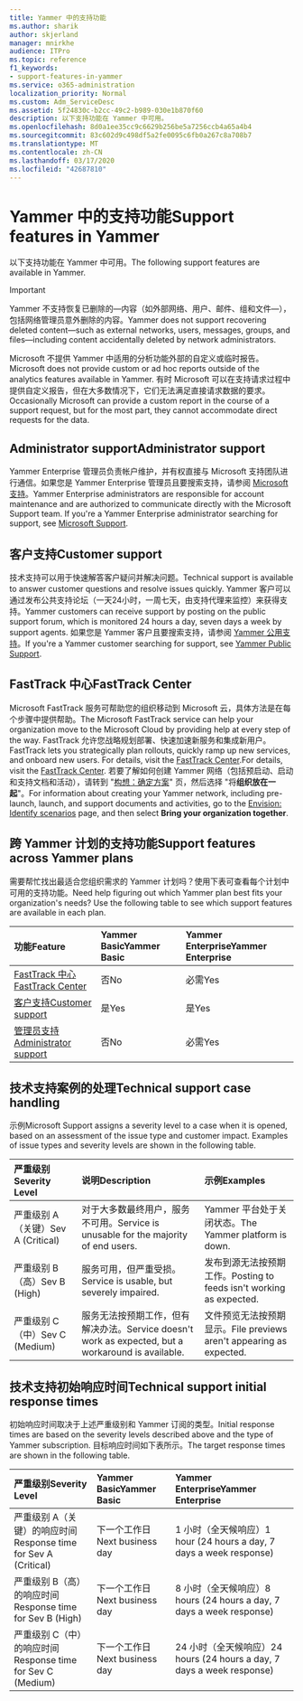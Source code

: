 ```yaml
---
title: Yammer 中的支持功能
ms.author: sharik
author: skjerland
manager: mnirkhe
audience: ITPro
ms.topic: reference
f1_keywords:
- support-features-in-yammer
ms.service: o365-administration
localization_priority: Normal
ms.custom: Adm_ServiceDesc
ms.assetid: 5f24830c-b2cc-49c2-b989-030e1b870f60
description: 以下支持功能在 Yammer 中可用。
ms.openlocfilehash: 8d0a1ee35cc9c6629b256be5a7256ccb4a65a4b4
ms.sourcegitcommit: 83c602d9c498df5a2fe0095c6fb0a267c8a708b7
ms.translationtype: MT
ms.contentlocale: zh-CN
ms.lasthandoff: 03/17/2020
ms.locfileid: "42687810"
---
```

# <a name="support-features-in-yammer"></a><span data-ttu-id="fb935-103">Yammer 中的支持功能</span><span class="sxs-lookup"><span data-stu-id="fb935-103">Support features in Yammer</span></span>

<span data-ttu-id="fb935-104">以下支持功能在 Yammer 中可用。</span><span class="sxs-lookup"><span data-stu-id="fb935-104">The following support features are available in Yammer.</span></span>
  
> [!IMPORTANT]
> <span data-ttu-id="fb935-105">Yammer 不支持恢复已删除的&mdash;内容（如外部网络、用户、邮件、组和文件&mdash;），包括网络管理员意外删除的内容。</span><span class="sxs-lookup"><span data-stu-id="fb935-105">Yammer does not support recovering deleted content&mdash;such as external networks, users, messages, groups, and files&mdash;including content accidentally deleted by network administrators.</span></span>
>
> <span data-ttu-id="fb935-106">Microsoft 不提供 Yammer 中适用的分析功能外部的自定义或临时报告。</span><span class="sxs-lookup"><span data-stu-id="fb935-106">Microsoft does not provide custom or ad hoc reports outside of the analytics features available in Yammer.</span></span> <span data-ttu-id="fb935-107">有时 Microsoft 可以在支持请求过程中提供自定义报告，但在大多数情况下，它们无法满足直接请求数据的要求。</span><span class="sxs-lookup"><span data-stu-id="fb935-107">Occasionally Microsoft can provide a custom report in the course of a support request, but for the most part, they cannot accommodate direct requests for the data.</span></span>

## <a name="administrator-support"></a><span data-ttu-id="fb935-108">Administrator support</span><span class="sxs-lookup"><span data-stu-id="fb935-108">Administrator support</span></span>

<span data-ttu-id="fb935-p102">Yammer Enterprise 管理员负责帐户维护，并有权直接与 Microsoft 支持团队进行通信。如果您是 Yammer Enterprise 管理员且要搜索支持，请参阅 [Microsoft 支持](https://go.microsoft.com/fwlink/p/?LinkId=330922)。</span><span class="sxs-lookup"><span data-stu-id="fb935-p102">Yammer Enterprise administrators are responsible for account maintenance and are authorized to communicate directly with the Microsoft Support team. If you're a Yammer Enterprise administrator searching for support, see [Microsoft Support](https://go.microsoft.com/fwlink/p/?LinkId=330922).</span></span>

## <a name="customer-support"></a><span data-ttu-id="fb935-111">客户支持</span><span class="sxs-lookup"><span data-stu-id="fb935-111">Customer support</span></span>

<span data-ttu-id="fb935-112">技术支持可以用于快速解答客户疑问并解决问题。</span><span class="sxs-lookup"><span data-stu-id="fb935-112">Technical support is available to answer customer questions and resolve issues quickly.</span></span> <span data-ttu-id="fb935-113">Yammer 客户可以通过发布公共支持论坛（一天24小时，一周七天，由支持代理来监控）来获得支持。</span><span class="sxs-lookup"><span data-stu-id="fb935-113">Yammer customers can receive support by posting on the public support forum, which is monitored 24 hours a day, seven days a week by support agents.</span></span> <span data-ttu-id="fb935-114">如果您是 Yammer 客户且要搜索支持，请参阅 [Yammer 公用支持](https://go.microsoft.com/fwlink/p/?LinkId=330921)。</span><span class="sxs-lookup"><span data-stu-id="fb935-114">If you're a Yammer customer searching for support, see [Yammer Public Support](https://go.microsoft.com/fwlink/p/?LinkId=330921).</span></span>
   
## <a name="fasttrack-center"></a><span data-ttu-id="fb935-115">FastTrack 中心</span><span class="sxs-lookup"><span data-stu-id="fb935-115">FastTrack Center</span></span>

<span data-ttu-id="fb935-116">Microsoft FastTrack 服务可帮助您的组织移动到 Microsoft 云，具体方法是在每个步骤中提供帮助。</span><span class="sxs-lookup"><span data-stu-id="fb935-116">The Microsoft FastTrack service can help your organization move to the Microsoft Cloud by providing help at every step of the way.</span></span> <span data-ttu-id="fb935-117">FastTrack 允许您战略规划部署、快速加速新服务和集成新用户。</span><span class="sxs-lookup"><span data-stu-id="fb935-117">FastTrack lets you strategically plan rollouts, quickly ramp up new services, and onboard new users.</span></span> <span data-ttu-id="fb935-118">For details, visit the [FastTrack Center](https://go.microsoft.com/fwlink/?LinkID=518597&amp;clcid=0x409).</span><span class="sxs-lookup"><span data-stu-id="fb935-118">For details, visit the [FastTrack Center](https://go.microsoft.com/fwlink/?LinkID=518597&amp;clcid=0x409).</span></span> <span data-ttu-id="fb935-119">若要了解如何创建 Yammer 网络（包括预启动、启动和支持文档和活动），请转到 "[构想：确定方案](https://fasttrack.microsoft.com/office/envision/identify-scenarios)" 页，然后选择 "将**组织放在一起**"。</span><span class="sxs-lookup"><span data-stu-id="fb935-119">For information about creating your Yammer network, including pre-launch, launch, and support documents and activities, go to the [Envision: Identify scenarios](https://fasttrack.microsoft.com/office/envision/identify-scenarios) page, and then select **Bring your organization together**.</span></span>

## <a name="support-features-across-yammer-plans"></a><span data-ttu-id="fb935-120">跨 Yammer 计划的支持功能</span><span class="sxs-lookup"><span data-stu-id="fb935-120">Support features across Yammer plans</span></span>

<span data-ttu-id="fb935-p105">需要帮忙找出最适合您组织需求的 Yammer 计划吗？使用下表可查看每个计划中可用的支持功能。</span><span class="sxs-lookup"><span data-stu-id="fb935-p105">Need help figuring out which Yammer plan best fits your organization's needs? Use the following table to see which support features are available in each plan.</span></span>
  
|<span data-ttu-id="fb935-123">**功能**</span><span class="sxs-lookup"><span data-stu-id="fb935-123">**Feature**</span></span>|<span data-ttu-id="fb935-124">**Yammer Basic**</span><span class="sxs-lookup"><span data-stu-id="fb935-124">**Yammer Basic**</span></span>|<span data-ttu-id="fb935-125">**Yammer Enterprise**</span><span class="sxs-lookup"><span data-stu-id="fb935-125">**Yammer Enterprise**</span></span>|
|:-----|:-----|:-----|
|[<span data-ttu-id="fb935-126">FastTrack 中心</span><span class="sxs-lookup"><span data-stu-id="fb935-126">FastTrack Center</span></span>](https://go.microsoft.com/fwlink/?LinkID=518597&amp;clcid=0x409) <br/> |<span data-ttu-id="fb935-127">否</span><span class="sxs-lookup"><span data-stu-id="fb935-127">No</span></span>  <br/> |<span data-ttu-id="fb935-128">必需</span><span class="sxs-lookup"><span data-stu-id="fb935-128">Yes</span></span>  <br/> |
|[<span data-ttu-id="fb935-129">客户支持</span><span class="sxs-lookup"><span data-stu-id="fb935-129">Customer support</span></span>](support-features-in-yammer.md#customer-support) <br/> |<span data-ttu-id="fb935-130">是</span><span class="sxs-lookup"><span data-stu-id="fb935-130">Yes</span></span>  <br/> |<span data-ttu-id="fb935-131">是</span><span class="sxs-lookup"><span data-stu-id="fb935-131">Yes</span></span>  <br/> |
|[<span data-ttu-id="fb935-132">管理员支持</span><span class="sxs-lookup"><span data-stu-id="fb935-132">Administrator support</span></span>](support-features-in-yammer.md#administrator-support) <br/> |<span data-ttu-id="fb935-133">否</span><span class="sxs-lookup"><span data-stu-id="fb935-133">No</span></span>  <br/> |<span data-ttu-id="fb935-134">必需</span><span class="sxs-lookup"><span data-stu-id="fb935-134">Yes</span></span>  <br/> |
 
## <a name="technical-support-case-handling"></a><span data-ttu-id="fb935-135">技术支持案例的处理</span><span class="sxs-lookup"><span data-stu-id="fb935-135">Technical support case handling</span></span>

<span data-ttu-id="fb935-p106">示例</span><span class="sxs-lookup"><span data-stu-id="fb935-p106">Microsoft Support assigns a severity level to a case when it is opened, based on an assessment of the issue type and customer impact. Examples of issue types and severity levels are shown in the following table.</span></span> 
  
|<span data-ttu-id="fb935-138">**严重级别**</span><span class="sxs-lookup"><span data-stu-id="fb935-138">**Severity Level**</span></span>|<span data-ttu-id="fb935-139">**说明**</span><span class="sxs-lookup"><span data-stu-id="fb935-139">**Description**</span></span>|<span data-ttu-id="fb935-140">**示例**</span><span class="sxs-lookup"><span data-stu-id="fb935-140">**Examples**</span></span>|
|:-----|:-----|:-----|
|<span data-ttu-id="fb935-141">严重级别 A（关键）</span><span class="sxs-lookup"><span data-stu-id="fb935-141">Sev A (Critical)</span></span>  <br/> |<span data-ttu-id="fb935-142">对于大多数最终用户，服务不可用。</span><span class="sxs-lookup"><span data-stu-id="fb935-142">Service is unusable for the majority of end users.</span></span>  <br/> |<span data-ttu-id="fb935-143">Yammer 平台处于关闭状态。</span><span class="sxs-lookup"><span data-stu-id="fb935-143">The Yammer platform is down.</span></span>  <br/> |
|<span data-ttu-id="fb935-144">严重级别 B（高）</span><span class="sxs-lookup"><span data-stu-id="fb935-144">Sev B (High)</span></span>  <br/> |<span data-ttu-id="fb935-145">服务可用，但严重受损。</span><span class="sxs-lookup"><span data-stu-id="fb935-145">Service is usable, but severely impaired.</span></span>  <br/> |<span data-ttu-id="fb935-146">发布到源无法按预期工作。</span><span class="sxs-lookup"><span data-stu-id="fb935-146">Posting to feeds isn't working as expected.</span></span>  <br/> |
|<span data-ttu-id="fb935-147">严重级别 C（中）</span><span class="sxs-lookup"><span data-stu-id="fb935-147">Sev C (Medium)</span></span>  <br/> |<span data-ttu-id="fb935-148">服务无法按预期工作，但有解决办法。</span><span class="sxs-lookup"><span data-stu-id="fb935-148">Service doesn't work as expected, but a workaround is available.</span></span>  <br/> |<span data-ttu-id="fb935-149">文件预览无法按预期显示。</span><span class="sxs-lookup"><span data-stu-id="fb935-149">File previews aren't appearing as expected.</span></span>  <br/> |

## <a name="technical-support-initial-response-times"></a><span data-ttu-id="fb935-150">技术支持初始响应时间</span><span class="sxs-lookup"><span data-stu-id="fb935-150">Technical support initial response times</span></span>

<span data-ttu-id="fb935-151">初始响应时间取决于上述严重级别和 Yammer 订阅的类型。</span><span class="sxs-lookup"><span data-stu-id="fb935-151">Initial response times are based on the severity levels described above and the type of Yammer subscription.</span></span> <span data-ttu-id="fb935-152">目标响应时间如下表所示。</span><span class="sxs-lookup"><span data-stu-id="fb935-152">The target response times are shown in the following table.</span></span>
  
|<span data-ttu-id="fb935-153">**严重级别**</span><span class="sxs-lookup"><span data-stu-id="fb935-153">**Severity Level**</span></span>|<span data-ttu-id="fb935-154">**Yammer Basic**</span><span class="sxs-lookup"><span data-stu-id="fb935-154">**Yammer Basic**</span></span>|<span data-ttu-id="fb935-155">**Yammer Enterprise**</span><span class="sxs-lookup"><span data-stu-id="fb935-155">**Yammer Enterprise**</span></span>|
|:-----|:-----|:-----|
|<span data-ttu-id="fb935-156">严重级别 A（关键）的响应时间</span><span class="sxs-lookup"><span data-stu-id="fb935-156">Response time for Sev A (Critical)</span></span>  <br/> |<span data-ttu-id="fb935-157">下一个工作日</span><span class="sxs-lookup"><span data-stu-id="fb935-157">Next business day</span></span>  <br/> |<span data-ttu-id="fb935-158">1 小时（全天候响应）</span><span class="sxs-lookup"><span data-stu-id="fb935-158">1 hour (24 hours a day, 7 days a week response)</span></span>  <br/> |
|<span data-ttu-id="fb935-159">严重级别 B（高）的响应时间</span><span class="sxs-lookup"><span data-stu-id="fb935-159">Response time for Sev B (High)</span></span>  <br/> |<span data-ttu-id="fb935-160">下一个工作日</span><span class="sxs-lookup"><span data-stu-id="fb935-160">Next business day</span></span>  <br/> |<span data-ttu-id="fb935-161">8 小时（全天候响应）</span><span class="sxs-lookup"><span data-stu-id="fb935-161">8 hours (24 hours a day, 7 days a week response)</span></span>  <br/> |
|<span data-ttu-id="fb935-162">严重级别 C（中）的响应时间</span><span class="sxs-lookup"><span data-stu-id="fb935-162">Response time for Sev C (Medium)</span></span>  <br/> |<span data-ttu-id="fb935-163">下一个工作日</span><span class="sxs-lookup"><span data-stu-id="fb935-163">Next business day</span></span>  <br/> |<span data-ttu-id="fb935-164">24 小时（全天候响应）</span><span class="sxs-lookup"><span data-stu-id="fb935-164">24 hours (24 hours a day, 7 days a week response)</span></span>  <br/> |

